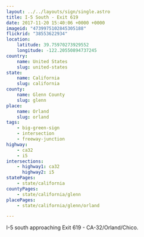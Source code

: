 ```yaml
---
layout: ../../layouts/sign/single.astro
title: I-5 South - Exit 619
date: 2017-11-20 15:40:06 +0000 +0000
imageid: "4739975102845305188"
flickrid: "38553622934"
location:
    latitude: 39.75970273929552
    longitude: -122.20550894737245
country:
    name: United States
    slug: united-states
state:
    name: California
    slug: california
county:
    name: Glenn County
    slug: glenn
place:
    name: Orland
    slug: orland
tags:
    - big-green-sign
    - intersection
    - freeway-junction
highway:
    - ca32
    - i5
intersections:
    - highway1: ca32
      highway2: i5
statePages:
    - state/california
countyPages:
    - state/california/glenn
placePages:
    - state/california/glenn/orland

---
```

I-5 south approaching Exit 619 - CA-32/Orland/Chico.